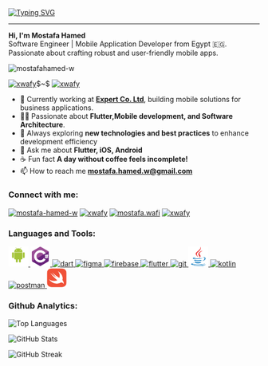<a href="https://www.linkedin.com/in/mostafa-hamed-w">
    <img src="https://readme-typing-svg.demolab.com?font=Jetbrains+Mono&size=50&pause=1000&color=ffffff&background==1a1b27&center=true&vCenter=true&width=1200&height=300&lines=%3C+%F0%9F%91%8B+Hello%2C+World!+%2F%3E;Nice+to+see+you+%F0%9F%98%8E" alt="Typing SVG" />
</a>

---

**Hi, I'm Mostafa Hamed**  
Software Engineer | Mobile Application Developer from Egypt 🇪🇬.  
Passionate about crafting robust and user-friendly mobile apps.
    
<p align="left"> <img src="https://komarev.com/ghpvc/?username=mostafahamed-w&label=Profile%20views&color=0e75b6&style=flat" alt="mostafahamed-w" /> </p>
<p align="left">
<a href="https://mostafa-hamed.web.app" target="blank"><img src="https://img.shields.io/badge/Portfolio-27384a?style=for-the-badge&logo=linkedin&logoColor=white" alt="xwafy" /></a>$~$
 <a href="https://www.linkedin.com/in/mostafa-hamed-w/" target="blank"><img src="https://img.shields.io/badge/LinkedIn-0077B5?style=for-the-badge&logo=linkedin&logoColor=white" alt="xwafy" /></a>   

- 🔭 Currently working at **[Expert Co. Ltd](https://exp-sa.com)**, building mobile solutions for business applications.
- 👨‍💻 Passionate about **Flutter,Mobile development, and Software Architecture**.
- 🔎 Always exploring **new technologies and best practices** to enhance development efficiency
- 💬 Ask me about **Flutter, iOS, Android**
- ☕ Fun fact **A day without coffee feels incomplete!**
- 📫 How to reach me **mostafa.hamed.w@gmail.com**
    
<h3 align="left">Connect with me:</h3>
<p align="left">
<a href="https://linkedin.com/in/mostafa-hamed-w" target="blank"><img align="center" src="https://raw.githubusercontent.com/rahuldkjain/github-profile-readme-generator/master/src/images/icons/Social/linked-in-alt.svg" alt="mostafa-hamed-w" height="30" width="40" /></a>
<a href="https://fb.com/xwafy" target="blank"><img align="center" src="https://raw.githubusercontent.com/rahuldkjain/github-profile-readme-generator/master/src/images/icons/Social/facebook.svg" alt="xwafy" height="30" width="40" /></a>
<a href="https://instagram.com/mostafa.wafi" target="blank"><img align="center" src="https://raw.githubusercontent.com/rahuldkjain/github-profile-readme-generator/master/src/images/icons/Social/instagram.svg" alt="mostafa.wafi" height="30" width="40" /></a>
<a href="https://twitter.com/Mostafa23355089" target="blank"><img align="center" src="https://raw.githubusercontent.com/rahuldkjain/github-profile-readme-generator/master/src/images/icons/Social/twitter.svg" alt="xwafy" height="30" width="40" /></a>

<pr>

<h3 align="left">Languages and Tools:</h3>
<p align="left"> <a href="https://developer.android.com" target="_blank" rel="noreferrer"> <img src="https://raw.githubusercontent.com/devicons/devicon/master/icons/android/android-original-wordmark.svg" alt="android" width="40" height="40"/> </a> <a href="https://www.w3schools.com/cs/" target="_blank" rel="noreferrer"> <img src="https://raw.githubusercontent.com/devicons/devicon/master/icons/csharp/csharp-original.svg" alt="csharp" width="40" height="40"/> </a> <a href="https://dart.dev" target="_blank" rel="noreferrer"> <img src="https://www.vectorlogo.zone/logos/dartlang/dartlang-icon.svg" alt="dart" width="40" height="40"/> </a> <a href="https://www.figma.com/" target="_blank" rel="noreferrer"> <img src="https://www.vectorlogo.zone/logos/figma/figma-icon.svg" alt="figma" width="40" height="40"/> </a> <a href="https://firebase.google.com/" target="_blank" rel="noreferrer"> <img src="https://www.vectorlogo.zone/logos/firebase/firebase-icon.svg" alt="firebase" width="40" height="40"/> </a> <a href="https://flutter.dev" target="_blank" rel="noreferrer"> <img src="https://www.vectorlogo.zone/logos/flutterio/flutterio-icon.svg" alt="flutter" width="40" height="40"/> </a> <a href="https://git-scm.com/" target="_blank" rel="noreferrer"> <img src="https://www.vectorlogo.zone/logos/git-scm/git-scm-icon.svg" alt="git" width="40" height="40"/> </a> <a href="https://www.java.com" target="_blank" rel="noreferrer"> <img src="https://raw.githubusercontent.com/devicons/devicon/master/icons/java/java-original.svg" alt="java" width="40" height="40"/> </a> <a href="https://kotlinlang.org" target="_blank" rel="noreferrer"> <img src="https://www.vectorlogo.zone/logos/kotlinlang/kotlinlang-icon.svg" alt="kotlin" width="40" height="40"/> </a> <a href="https://postman.com" target="_blank" rel="noreferrer"> <img src="https://www.vectorlogo.zone/logos/getpostman/getpostman-icon.svg" alt="postman" width="40" height="40"/> </a> <a href="https://developer.apple.com/swift/" target="_blank" rel="noreferrer"> <img src="https://raw.githubusercontent.com/devicons/devicon/master/icons/swift/swift-original.svg" alt="swift" width="40" height="40"/> </a> </p>

<pr>

<h3 align="left">Github Analytics:</h3>
<p align="left">
  <img src="https://github-readme-stats.vercel.app/api/top-langs?username=mostafahamed-w&show_icons=true&locale=en&layout=compact&theme=tokyonight" alt="Top Languages" />
</p>

<p align="left">
  <img src="https://github-readme-stats.vercel.app/api?username=mostafahamed-w&show_icons=true&locale=en&theme=tokyonight" alt="GitHub Stats" />
</p>

<p align="left">
  <img src="https://github-readme-streak-stats.herokuapp.com/?user=mostafahamed-w&theme=tokyonight" alt="GitHub Streak" />
</p>
